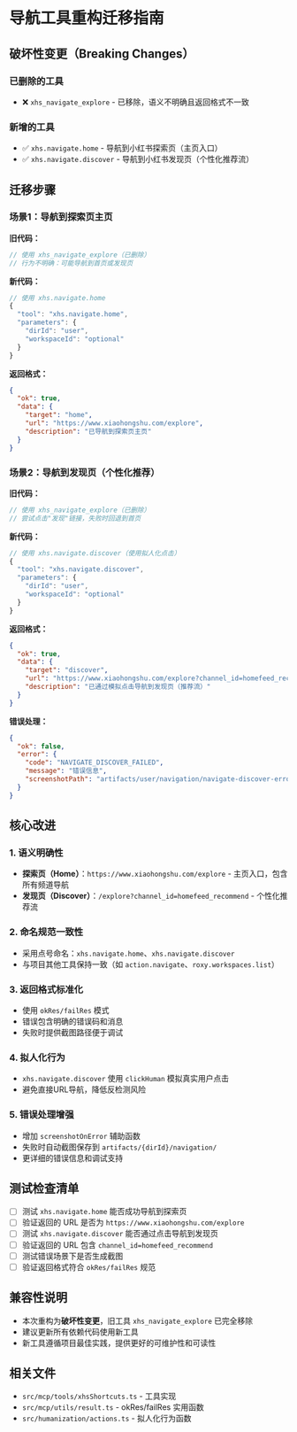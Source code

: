# 导航工具重构迁移指南

## 破坏性变更（Breaking Changes）

### 已删除的工具

- ❌ `xhs_navigate_explore` - 已移除，语义不明确且返回格式不一致

### 新增的工具

- ✅ `xhs.navigate.home` - 导航到小红书探索页（主页入口）
- ✅ `xhs.navigate.discover` - 导航到小红书发现页（个性化推荐流）

## 迁移步骤

### 场景1：导航到探索页主页

**旧代码：**
```typescript
// 使用 xhs_navigate_explore（已删除）
// 行为不明确：可能导航到首页或发现页
```

**新代码：**
```typescript
// 使用 xhs.navigate.home
{
  "tool": "xhs.navigate.home",
  "parameters": {
    "dirId": "user",
    "workspaceId": "optional"
  }
}
```

**返回格式：**
```json
{
  "ok": true,
  "data": {
    "target": "home",
    "url": "https://www.xiaohongshu.com/explore",
    "description": "已导航到探索页主页"
  }
}
```

### 场景2：导航到发现页（个性化推荐）

**旧代码：**
```typescript
// 使用 xhs_navigate_explore（已删除）
// 尝试点击"发现"链接，失败时回退到首页
```

**新代码：**
```typescript
// 使用 xhs.navigate.discover（使用拟人化点击）
{
  "tool": "xhs.navigate.discover",
  "parameters": {
    "dirId": "user",
    "workspaceId": "optional"
  }
}
```

**返回格式：**
```json
{
  "ok": true,
  "data": {
    "target": "discover",
    "url": "https://www.xiaohongshu.com/explore?channel_id=homefeed_recommend",
    "description": "已通过模拟点击导航到发现页（推荐流）"
  }
}
```

**错误处理：**
```json
{
  "ok": false,
  "error": {
    "code": "NAVIGATE_DISCOVER_FAILED",
    "message": "错误信息",
    "screenshotPath": "artifacts/user/navigation/navigate-discover-error-1234567890.png"
  }
}
```

## 核心改进

### 1. 语义明确性

- **探索页（Home）**：`https://www.xiaohongshu.com/explore` - 主页入口，包含所有频道导航
- **发现页（Discover）**：`/explore?channel_id=homefeed_recommend` - 个性化推荐流

### 2. 命名规范一致性

- 采用点号命名：`xhs.navigate.home`、`xhs.navigate.discover`
- 与项目其他工具保持一致（如 `action.navigate`、`roxy.workspaces.list`）

### 3. 返回格式标准化

- 使用 `okRes/failRes` 模式
- 错误包含明确的错误码和消息
- 失败时提供截图路径便于调试

### 4. 拟人化行为

- `xhs.navigate.discover` 使用 `clickHuman` 模拟真实用户点击
- 避免直接URL导航，降低反检测风险

### 5. 错误处理增强

- 增加 `screenshotOnError` 辅助函数
- 失败时自动截图保存到 `artifacts/{dirId}/navigation/`
- 更详细的错误信息和调试支持

## 测试检查清单

- [ ] 测试 `xhs.navigate.home` 能否成功导航到探索页
- [ ] 验证返回的 URL 是否为 `https://www.xiaohongshu.com/explore`
- [ ] 测试 `xhs.navigate.discover` 能否通过点击导航到发现页
- [ ] 验证返回的 URL 包含 `channel_id=homefeed_recommend`
- [ ] 测试错误场景下是否生成截图
- [ ] 验证返回格式符合 `okRes/failRes` 规范

## 兼容性说明

- 本次重构为**破坏性变更**，旧工具 `xhs_navigate_explore` 已完全移除
- 建议更新所有依赖代码使用新工具
- 新工具遵循项目最佳实践，提供更好的可维护性和可读性

## 相关文件

- `src/mcp/tools/xhsShortcuts.ts` - 工具实现
- `src/mcp/utils/result.ts` - okRes/failRes 实用函数
- `src/humanization/actions.ts` - 拟人化行为函数
